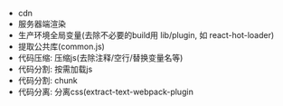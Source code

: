 -   cdn
-   服务器端渲染
-   生产环境全局变量(去除不必要的build用 lib/plugin, 如 react-hot-loader)
-   提取公共库(common.js)
-   代码压缩: 压缩js(去除注释/空行/替换变量名等)
-   代码分割: 按需加载js
-   代码分割: chunk
-   代码分离: 分离css(extract-text-webpack-plugin
